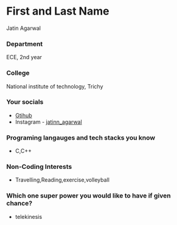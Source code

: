 # First and Last Name
Jatin Agarwal

### Department
ECE, 2nd year

### College
National institute of technology, Trichy

### Your socials
- [Gtihub](https://github.com/Jatinn517)
- Instagram - [jatinn_agarwal](https://www.instagram.com/jatinn_agarwal/)

### Programing langauges and tech stacks you know
- C,C++

### Non-Coding Interests
- Travelling,Reading,exercise,volleyball

### Which one super power you would like to have if given chance?
- telekinesis
